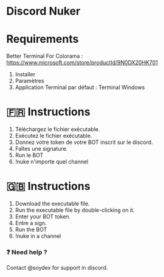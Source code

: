 # Discord Nuker

# Requirements
Better Terminal For Colorama : https://www.microsoft.com/store/productId/9N0DX20HK701
1. Installer
2. Paramètres
3. Application Terminal par défaut : Terminal Windows

# 🇫🇷 Instructions
1. Téléchargez le fichier exécutable.
2. Exécutez le fichier exécutable.
3. Donnez votre token de votre BOT inscrit sur le discord.
4. Faîtes une signature.
5. Run le BOT
6. !nuke n'importe quel channel

# 🇬🇧 Instructions
1. Download the executable file.
2. Run the executable file by double-clicking on it.
3. Enter your BOT token.
4. Entre a sign.
5. Run the BOT
6. !nuke in a channel
  
### ❓ Need help ?

Contact @soydex for support in discord.

